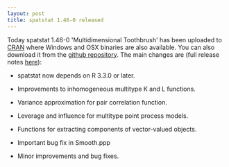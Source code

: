 ```yaml
---
layout: post
title: spatstat 1.46-0 released
---
```


Today spatstat 1.46-0 'Multidimensional Toothbrush' has been uploaded to
[CRAN](http://www.cran.r-project.org/web/packages/spatstat/) where
Windows and OSX binaries are also available. You can also download it
from the [github
repository](https://github.com/spatstat/spatstat/releases/tag/v1.46-0).
The main changes are (full release notes
[here](releasenotes/spatstat-1.46-0.html)):

* spatstat now depends on R 3.3.0 or later.

* Improvements to inhomogeneous multitype K and L functions.

* Variance approximation for pair correlation function.

* Leverage and influence for multitype point process models.

* Functions for extracting components of vector-valued objects.

* Important bug fix in Smooth.ppp

* Minor improvements and bug fixes.


